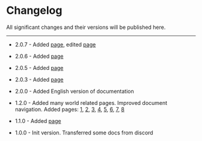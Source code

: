 # Changelog

All significant changes and their versions will be published here.

***

- 2.0.7 - Added [page](unnoficial_docs/base/loading_screens.md), edited [page](unnoficial_docs/guides/create_usm_video.md)
- 2.0.6 - Added [page](unnoficial_docs/guides/create_usm_video.md)
- 2.0.5 - Added [page](unnoficial_docs/bugs/uv_bug.md)
- 2.0.3 - Added [page](unnoficial_docs/useful_features/setup_script_studio.md) 
- 2.0.0 - Added English version of documentation
- 1.2.0 - Added many world related pages. Improved document navigation. Added pages: 
    [1](unnoficial_docs/base/world/world.md), [2](unnoficial_docs/references/world/env_params.md), 
    [3](unnoficial_docs/references/world/merged_geometry_params.md), [4](unnoficial_docs/references/world/pathlib.md), 
    [5](unnoficial_docs/references/world/shadow_params.md), [6](unnoficial_docs/references/world/umbra.md),
    [7](unnoficial_docs/references/world/world_params.md), [8](unnoficial_docs/references/data_types.md)

- 1.1.0 - Added [page](unnoficial_docs/references/file_extensions.md) 
- 1.0.0 - Init version. Transferred some docs from discord